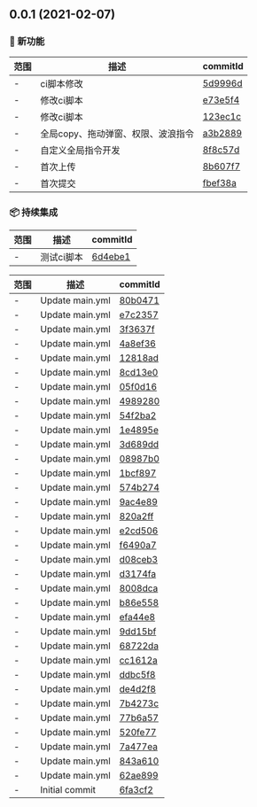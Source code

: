 ## 0.0.1 (2021-02-07)

### 🌟 新功能
范围|描述|commitId
--|--|--
 - | ci脚本修改 | [5d9996d](https://github.com/taosiqi/v3ts-template/commit/5d9996d)
 - | 修改ci脚本 | [e73e5f4](https://github.com/taosiqi/v3ts-template/commit/e73e5f4)
 - | 修改ci脚本 | [123ec1c](https://github.com/taosiqi/v3ts-template/commit/123ec1c)
 - | 全局copy、拖动弹窗、权限、波浪指令 | [a3b2889](https://github.com/taosiqi/v3ts-template/commit/a3b2889)
 - | 自定义全局指令开发 | [8f8c57d](https://github.com/taosiqi/v3ts-template/commit/8f8c57d)
 - | 首次上传 | [8b607f7](https://github.com/taosiqi/v3ts-template/commit/8b607f7)
 - | 首次提交 | [fbef38a](https://github.com/taosiqi/v3ts-template/commit/fbef38a)


### 📦 持续集成
范围|描述|commitId
--|--|--
 - | 测试ci脚本 | [6d4ebe1](https://github.com/taosiqi/v3ts-template/commit/6d4ebe1)


范围|描述|commitId
--|--|--
 - | Update main.yml | [80b0471](https://github.com/taosiqi/v3ts-template/commit/80b0471)
 - | Update main.yml | [e7c2357](https://github.com/taosiqi/v3ts-template/commit/e7c2357)
 - | Update main.yml | [3f3637f](https://github.com/taosiqi/v3ts-template/commit/3f3637f)
 - | Update main.yml | [4a8ef36](https://github.com/taosiqi/v3ts-template/commit/4a8ef36)
 - | Update main.yml | [12818ad](https://github.com/taosiqi/v3ts-template/commit/12818ad)
 - | Update main.yml | [8cd13e0](https://github.com/taosiqi/v3ts-template/commit/8cd13e0)
 - | Update main.yml | [05f0d16](https://github.com/taosiqi/v3ts-template/commit/05f0d16)
 - | Update main.yml | [4989280](https://github.com/taosiqi/v3ts-template/commit/4989280)
 - | Update main.yml | [54f2ba2](https://github.com/taosiqi/v3ts-template/commit/54f2ba2)
 - | Update main.yml | [1e4895e](https://github.com/taosiqi/v3ts-template/commit/1e4895e)
 - | Update main.yml | [3d689dd](https://github.com/taosiqi/v3ts-template/commit/3d689dd)
 - | Update main.yml | [08987b0](https://github.com/taosiqi/v3ts-template/commit/08987b0)
 - | Update main.yml | [1bcf897](https://github.com/taosiqi/v3ts-template/commit/1bcf897)
 - | Update main.yml | [574b274](https://github.com/taosiqi/v3ts-template/commit/574b274)
 - | Update main.yml | [9ac4e89](https://github.com/taosiqi/v3ts-template/commit/9ac4e89)
 - | Update main.yml | [820a2ff](https://github.com/taosiqi/v3ts-template/commit/820a2ff)
 - | Update main.yml | [e2cd506](https://github.com/taosiqi/v3ts-template/commit/e2cd506)
 - | Update main.yml | [f6490a7](https://github.com/taosiqi/v3ts-template/commit/f6490a7)
 - | Update main.yml | [d08ceb3](https://github.com/taosiqi/v3ts-template/commit/d08ceb3)
 - | Update main.yml | [d3174fa](https://github.com/taosiqi/v3ts-template/commit/d3174fa)
 - | Update main.yml | [8008dca](https://github.com/taosiqi/v3ts-template/commit/8008dca)
 - | Update main.yml | [b86e558](https://github.com/taosiqi/v3ts-template/commit/b86e558)
 - | Update main.yml | [efa44e8](https://github.com/taosiqi/v3ts-template/commit/efa44e8)
 - | Update main.yml | [9dd15bf](https://github.com/taosiqi/v3ts-template/commit/9dd15bf)
 - | Update main.yml | [68722da](https://github.com/taosiqi/v3ts-template/commit/68722da)
 - | Update main.yml | [cc1612a](https://github.com/taosiqi/v3ts-template/commit/cc1612a)
 - | Update main.yml | [ddbc5f8](https://github.com/taosiqi/v3ts-template/commit/ddbc5f8)
 - | Update main.yml | [de4d2f8](https://github.com/taosiqi/v3ts-template/commit/de4d2f8)
 - | Update main.yml | [7b4273c](https://github.com/taosiqi/v3ts-template/commit/7b4273c)
 - | Update main.yml | [77b6a57](https://github.com/taosiqi/v3ts-template/commit/77b6a57)
 - | Update main.yml | [520fe77](https://github.com/taosiqi/v3ts-template/commit/520fe77)
 - | Update main.yml | [7a477ea](https://github.com/taosiqi/v3ts-template/commit/7a477ea)
 - | Update main.yml | [843a610](https://github.com/taosiqi/v3ts-template/commit/843a610)
 - | Update main.yml | [62ae899](https://github.com/taosiqi/v3ts-template/commit/62ae899)
 - | Initial commit | [6fa3cf2](https://github.com/taosiqi/v3ts-template/commit/6fa3cf2)

